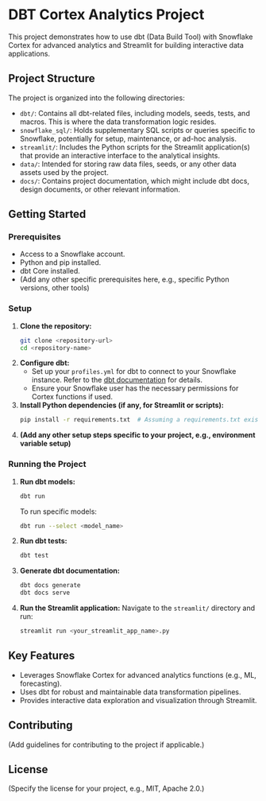 # DBT Cortex Analytics Project

This project demonstrates how to use dbt (Data Build Tool) with Snowflake Cortex for advanced analytics and Streamlit for building interactive data applications.

## Project Structure

The project is organized into the following directories:

-   `dbt/`: Contains all dbt-related files, including models, seeds, tests, and macros. This is where the data transformation logic resides.
-   `snowflake_sql/`: Holds supplementary SQL scripts or queries specific to Snowflake, potentially for setup, maintenance, or ad-hoc analysis.
-   `streamlit/`: Includes the Python scripts for the Streamlit application(s) that provide an interactive interface to the analytical insights.
-   `data/`: Intended for storing raw data files, seeds, or any other data assets used by the project.
-   `docs/`: Contains project documentation, which might include dbt docs, design documents, or other relevant information.

## Getting Started

### Prerequisites

-   Access to a Snowflake account.
-   Python and pip installed.
-   dbt Core installed.
-   (Add any other specific prerequisites here, e.g., specific Python versions, other tools)

### Setup

1.  **Clone the repository:**
    ```bash
    git clone <repository-url>
    cd <repository-name>
    ```
2.  **Configure dbt:**
    -   Set up your `profiles.yml` for dbt to connect to your Snowflake instance. Refer to the [dbt documentation](https://docs.getdbt.com/docs/core/connect-data-platform/snowflake-setup) for details.
    -   Ensure your Snowflake user has the necessary permissions for Cortex functions if used.
3.  **Install Python dependencies (if any, for Streamlit or scripts):**
    ```bash
    pip install -r requirements.txt  # Assuming a requirements.txt exists or will be created
    ```
4.  **(Add any other setup steps specific to your project, e.g., environment variable setup)**

### Running the Project

1.  **Run dbt models:**
    ```bash
    dbt run
    ```
    To run specific models:
    ```bash
    dbt run --select <model_name>
    ```
2.  **Run dbt tests:**
    ```bash
    dbt test
    ```
3.  **Generate dbt documentation:**
    ```bash
    dbt docs generate
    dbt docs serve
    ```
4.  **Run the Streamlit application:**
    Navigate to the `streamlit/` directory and run:
    ```bash
    streamlit run <your_streamlit_app_name>.py
    ```

## Key Features

-   Leverages Snowflake Cortex for advanced analytics functions (e.g., ML, forecasting).
-   Uses dbt for robust and maintainable data transformation pipelines.
-   Provides interactive data exploration and visualization through Streamlit.

## Contributing

(Add guidelines for contributing to the project if applicable.)

## License

(Specify the license for your project, e.g., MIT, Apache 2.0.) 